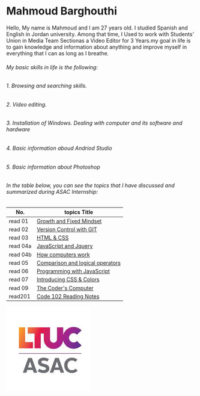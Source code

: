 # Mahmoud Barghouthi
 
  Hello, My name is Mahmoud and I am 27 years old. I studied Spanish and English in Jordan university. Among that time, I Used to work with Students' Union in Media Team Sectionas a Video Editor for 3 Years.my goal in life is to gain knowledge and information about anything and improve myself in everything that I can as long as I breathe.

###### My basic skills in life is the following:
###### 1. Browsing and searching skills.
###### 2. Video editing.
###### 3. Installation of Windows. Dealing with computer and its software and hardware
###### 4. Basic information aboud Andriod Studio 
###### 5. Basic information about Photoshop

###### In the table below, you can see the topics that I have discussed and summarized during ASAC Internship:

  No. |  topics Title
  ------  |  ------
 read 01  | [Growth and Fixed Mindset](read01.md)
 read 02  | [Version Control with GIT](read02.md)
 read 03  | [HTML & CSS](read03.md)
 read 04a | [JavaScript and Jquery](read04a.md)
 read 04b | [How computers work](read04b.md)
 read 05  | [Comparison and logical operators](read05.md)
 read 06  | [Programming with JavaScript](read06.md)
 read 07  | [Introducing CSS & Colors](read07.md)
 read 09  | [The Coder's Computer](read09.md)
 read201  | [Code 102 Reading Notes](read201.md)


![ASAC](ASAC.jpg)
